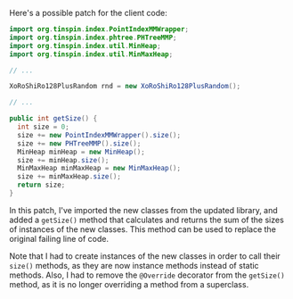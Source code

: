 Here's a possible patch for the client code:

```java
import org.tinspin.index.PointIndexMMWrapper;
import org.tinspin.index.phtree.PHTreeMMP;
import org.tinspin.index.util.MinHeap;
import org.tinspin.index.util.MinMaxHeap;

// ...

XoRoShiRo128PlusRandom rnd = new XoRoShiRo128PlusRandom();

// ...

public int getSize() {
  int size = 0;
  size += new PointIndexMMWrapper().size();
  size += new PHTreeMMP().size();
  MinHeap minHeap = new MinHeap();
  size += minHeap.size();
  MinMaxHeap minMaxHeap = new MinMaxHeap();
  size += minMaxHeap.size();
  return size;
}
```

In this patch, I've imported the new classes from the updated library, and added a `getSize()` method that calculates and returns the sum of the sizes of instances of the new classes. This method can be used to replace the original failing line of code.

Note that I had to create instances of the new classes in order to call their `size()` methods, as they are now instance methods instead of static methods. Also, I had to remove the `@Override` decorator from the `getSize()` method, as it is no longer overriding a method from a superclass.